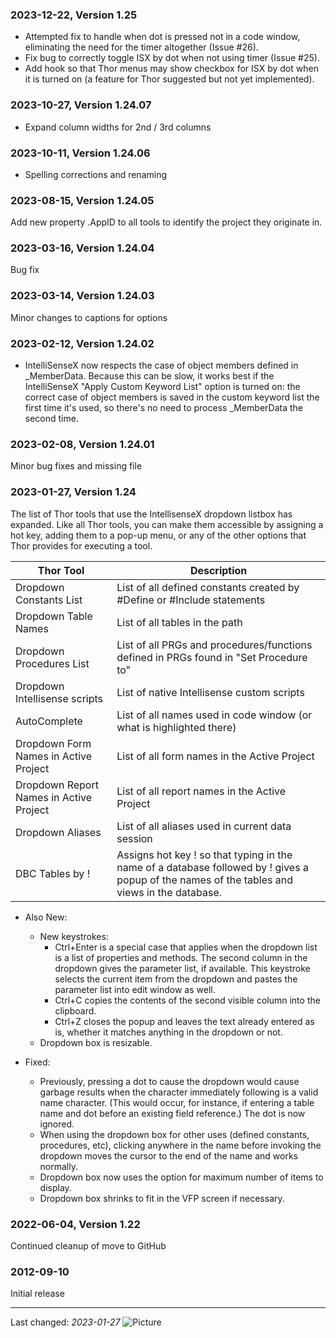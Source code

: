 ### 2023-12-22, Version 1.25 ###

* Attempted fix to handle when dot is pressed not in a code window, eliminating the need for the timer altogether (Issue #26).
* Fix bug to correctly toggle ISX by dot when not using timer (Issue #25).
* Add hook so that Thor menus may show checkbox for ISX by dot when it is turned on (a feature for Thor suggested but not yet implemented).

### 2023-10-27, Version 1.24.07 ###

* Expand column widths for 2nd / 3rd columns

### 2023-10-11, Version 1.24.06 ###

* Spelling corrections and renaming 

### 2023-08-15, Version 1.24.05 ###

Add new property .AppID to all tools to identify the project they originate in.

### 2023-03-16, Version 1.24.04 ###

Bug fix

### 2023-03-14, Version 1.24.03 ###

Minor changes to captions for options

### 2023-02-12, Version 1.24.02 ###

* IntelliSenseX now respects the case of object members defined in _MemberData. Because this can be slow, it works best if the IntelliSenseX "Apply Custom Keyword List" option is turned on: the correct case of object members is saved in the custom keyword list the first time it's used, so there's no need to process _MemberData the second time.

### 2023-02-08, Version 1.24.01 ###

Minor bug fixes and missing file

### 2023-01-27, Version 1.24 ###

The list of Thor tools that use the IntellisenseX dropdown listbox has expanded. Like all Thor tools, you can make them accessible by assigning a hot key, adding them to a pop-up menu, or any of the other options that Thor provides for executing a tool.

| Thor Tool | Description |
| --- | ----------- |
| Dropdown Constants List | List of all defined constants created by #Define or #Include statements |
| Dropdown Table Names | List of all tables in the path|
| Dropdown Procedures List | List of all PRGs and procedures/functions defined in PRGs found in "Set Procedure to"|
| Dropdown Intellisense scripts | List of native Intellisense custom scripts|
| AutoComplete | List of all names used in code window (or what is highlighted there)|
| Dropdown Form Names in Active Project | List of all form names in the Active Project|
| Dropdown Report Names in Active Project | List of all report names in the Active Project|
| Dropdown Aliases | List of all aliases used in current data session
| DBC Tables by !| Assigns hot key ! so that typing in the name of a database followed by ! gives a popup of the names of the tables and views in the database.|

* Also New:
    * New keystrokes:
        * Ctrl+Enter is a special case that applies when the dropdown list is a list of properties and methods.  The second column in the dropdown gives the parameter list, if available.  This keystroke selects the current item from the dropdown and pastes the parameter list into edit window as well.
        * Ctrl+C copies the contents of the second visible column into the clipboard.
        * Ctrl+Z closes the popup and leaves the text already entered as is, whether it matches anything in the dropdown or not.
    * Dropdown box is resizable.
        
* Fixed:
    * Previously, pressing a dot to cause the dropdown would cause garbage results when the character immediately following is a valid name character.  (This would occur, for instance, if entering a table name and dot before an existing field reference.) The dot is now ignored.
    * When using the dropdown box for other uses (defined constants, procedures, etc), clicking anywhere in the name before invoking the dropdown moves the cursor to the end of the name and works normally.
    * Dropdown box now uses the option for maximum number of items to display.
    * Dropdown box shrinks to fit in the VFP screen if necessary.

### 2022-06-04, Version 1.22 ###

Continued cleanup of move to GitHub

### 2012-09-10 ###

Initial release

---
Last changed: _2023-01-27_ ![Picture](./docs/images/vfpxpoweredby_alternative.gif)

